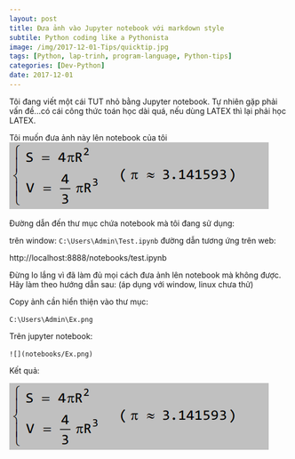 ```yaml
---
layout: post
title: Đưa ảnh vào Jupyter notebook với markdown style
subtile: Python coding like a Pythonista
image: /img/2017-12-01-Tips/quicktip.jpg
tags: [Python, lap-trinh, program-language, Python-tips]
categories: [Dev-Python]
date: 2017-12-01
---
```


Tôi đang viết một cái TUT nhỏ bằng Jupyter notebook. Tự nhiên gặp phải vấn đề...có cái công thức toán học dài quá, nếu dùng LATEX thì lại phải học LATEX.



Tôi muốn đưa ảnh này lên notebook của tôi 
![](/img/2017-12-01-Tips/Ex.png)

Đường dẫn đến thư mục chứa notebook mà tôi đang sử dụng: 

trên window: 
`
C:\Users\Admin\Test.ipynb
`
đường dẫn tương ứng trên web:

http://localhost:8888/notebooks/test.ipynb


Đừng lo lắng vì đã làm đủ mọi cách đưa ảnh lên notebook mà không được.
Hãy làm theo hướng dẫn sau: (áp dụng với window, linux chưa thử)

Copy ảnh cần hiển thiện vào thư mục:  

`
C:\Users\Admin\Ex.png
`

Trên jupyter notebook:

`
![](notebooks/Ex.png)
`

Kết quả: 

![](/img/2017-12-01-Tips/Ex.png)
